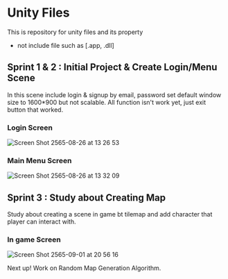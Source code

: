 # Unity Files
This is repository for unity files and its property
* not include file such as [.app, .dll]

## Sprint 1 & 2 : Initial Project & Create Login/Menu Scene
In this scene include login & signup by email, password set default window size to 1600*900 but not scalable. All function isn't work yet, just exit button that worked.
### Login Screen
![Screen Shot 2565-08-26 at 13 26 53](https://user-images.githubusercontent.com/63220854/186838075-08704742-506f-43dd-a2e0-a262dbf7350e.jpg)
### Main Menu Screen
![Screen Shot 2565-08-26 at 13 32 09](https://user-images.githubusercontent.com/63220854/186838429-9ae7c101-8e80-4d2e-94b7-86dcc5e5b510.jpg)

## Sprint 3 : Study about Creating Map
Study about creating a scene in game bt tilemap and add character that player can interact with.
### In game Screen
![Screen Shot 2565-09-01 at 20 56 16](https://user-images.githubusercontent.com/63220854/187932702-6cfc4925-a1ae-4c57-8d39-f2e50fa64661.jpg)

Next up! Work on Random Map Generation Algorithm.

